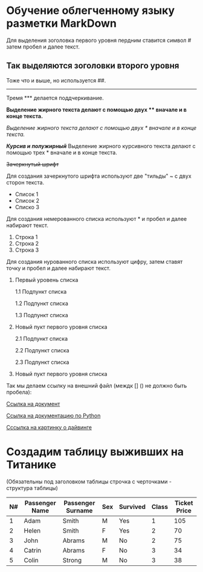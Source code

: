 # Обучение облегченному языку разметки MarkDown 

Для выделения зоголовка первого уровня пердним ставится символ # затем пробел и далее текст.

## Так выделяются зоголовки второго уровня

Тоже что и выше, но используется ##.

***
Тремя *** делается поддчеркивание.

**Выделение жирного текста делают с помощью двух ** вначале и в конце текста.**

*Выделение жирного текста делают с помощью двух * вначале и в конце текста.*

***Курсив и полужирный***
Выделение жирного курсивного текста делают с помощью трех * вначале и в конце текста.

~~Зачеркнутый шрифт~~

Для создания зачеркнутого шрифта используют две "тильды" ~ с двух сторон текста.

* Список 1
* Список 2
* Списко 3

Для создания немерованного списка используют * и пробел и далее набирают текст.

1. Строка 1
2. Строка 2
3. Строка 3

Для создания нурованного списка используют цифру, затем ставят точку и пробел и далее набирают текст.

1. Первый уровень списка

    1.1 Подпункт списка

    1.2 Подпункт списка
    
    1.3 Подпункт списка

2. Новый пукт первого уровня списка

    2.1 Подпункт списка

    2.2 Подпункт списка
    
    2.3 Подпункт списка

3. Новый пукт первого уровня списка

Так мы делаем ссылку на внешний файл (междк [] () не должно быть пробела):

[Ссылка на документ](Readme.txt)

[Ссылка на документацию по Python](https://pythonworld.ru/)

[Сссылка на картинку о дайвинге](https://www.scubadiving-phuket.com/wp-content/uploads/2014/09/Whale-Shark-scuba-diving-phuket-liveaboard-similan-BG-1600x650.jpg)

# Cоздадим таблицу выживших на Титанике

(Обязательны под заголовком таблицы строчка с черточками - структура таблицы)

N#|Passenger Name|Passenger Surname|Sex|Survived|Class|Ticket Price
-|----|----|----|---|---|---
1|Adam|Smith|M|Yes|1|105
2|Helen|Smith|F|Yes|2|70
3|John|Abrams|M|No|2|75
4|Catrin|Abrams|F|No|3|34
5|Colin|Strong|M|No|3|38